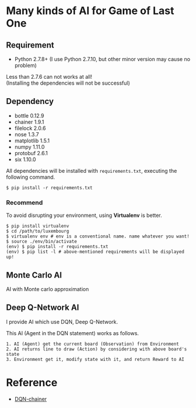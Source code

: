 # Many kinds of AI for Game of Last One

## Requirement

- Python 2.7.8+ (I use Python 2.7.10, but other minor version may cause no problem)

Less than 2.7.6 can not works at all!  
(Installing the dependencies will not be successful)

## Dependency

- bottle 0.12.9
- chainer 1.9.1
- filelock 2.0.6
- nose 1.3.7
- matplotlib 1.5.1
- numpy 1.11.0
- protobuf 2.6.1
- six 1.10.0

All dependencies will be installed with `requirements.txt`, executing the following command.

```shell
$ pip install -r requirements.txt
```

### Recommend

To avoid disrupting your environment, using **Virtualenv** is better.

```shell
$ pip install virtualenv
$ cd /path/to/luxembourg
$ virtualenv env # env is a conventional name. name whatever you want!
$ source ./env/bin/activate
(env) $ pip install -r requirements.txt
(env) $ pip list -l # above-mentioned requirements will be displayed up!
```

## Monte Carlo AI

AI with Monte carlo approximation

## Deep Q-Network AI

I provide AI which use DQN, Deep Q-Network.

This AI (Agent in the DQN statement) works as follows.

    1. AI (Agent) get the current board (Observation) from Environment
    2. AI returns line to draw (Action) by considering with above board's state
    3. Environment get it, modify state with it, and return Reward to AI

# Reference

- [DQN-chainer](https://github.com/ugo-nama-kun/DQN-chainer)